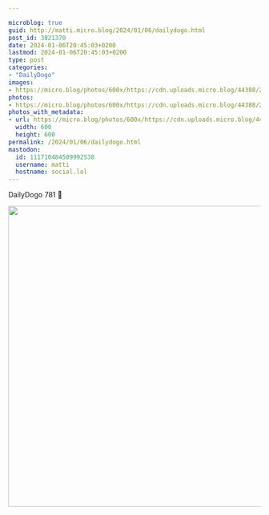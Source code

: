 ```yaml
---

microblog: true
guid: http://matti.micro.blog/2024/01/06/dailydogo.html
post_id: 3821370
date: 2024-01-06T20:45:03+0200
lastmod: 2024-01-06T20:45:03+0200
type: post
categories:
- "DailyDogo"
images:
- https://micro.blog/photos/600x/https://cdn.uploads.micro.blog/44388/2024/4d8b377beecf42199875b2dba22c2c27.jpg
photos:
- https://micro.blog/photos/600x/https://cdn.uploads.micro.blog/44388/2024/4d8b377beecf42199875b2dba22c2c27.jpg
photos_with_metadata:
- url: https://micro.blog/photos/600x/https://cdn.uploads.micro.blog/44388/2024/4d8b377beecf42199875b2dba22c2c27.jpg
  width: 600
  height: 600
permalink: /2024/01/06/dailydogo.html
mastodon:
  id: 111710484509992538
  username: matti
  hostname: social.lol
---
```

DailyDogo 781 🐶

<img src="https://micro.blog/photos/600x/https://blog.martin-haehnel.de/uploads/2024/4d8b377beecf42199875b2dba22c2c27.jpg" width="600" height="600" alt="" />
